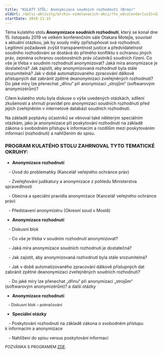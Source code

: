 ```yaml
---
title: "KULATÝ STŮL: Anonymizace soudních rozhodnutí (Brno)"
oldUrl: /dalsi-aktivity/archiv-vzdelavacich-akci/?tx_odcalendar[uid]=321&cHash=e2891311666c6d81da0510e2dbb02369
startDate: 2019-11-15
---
```


<p class="align-blok">Téma kulatého stolu<b> Anonymizace soudních rozhodnutí</b>, který se konal dne 15. listopadu 2019 ve velkém konferenčním sále Otakara Motejla, souvisel s aktuální otázkou, jak by soudy měly zpřístupňovat svá
rozhodnutí. Legitimní požadavek zvýšit transparentnost justice a předvídatelnost soudního
rozhodování se dostává do přímého konfliktu s ochranou jiných práv, zejména ochranou
osobnostních práv účastníků soudních řízení. Co vše je třeba v soudním rozhodnutí
anonymizovat? Jaká míra anonymizace je dostatečná? Jak zajistit, aby anonymizovaná
rozhodnutí byla stále srozumitelná? Jak v době automatizovaného zpracování dálkově
přístupných dat zabránit zpětné deanonymizaci zveřejněných rozhodnutí? Do jaké míry lze
přenechat „dřinu“ při anonymizaci „strojům“ (softwarovým anonymizérům)?</p>
<p class="align-blok">Cílem kulatého stolu byla diskuse o výše uvedených otázkách, sdílení zkušeností a shrnutí
pravidel pro anonymizaci soudních rozhodnutí před jejich zveřejněním v internetové databázi
soudních rozhodnutí.</p>
<p class="align-blok">Na základě poptávky účastníků se věnoval také některým speciálním otázkám, jako je
anonymizace při poskytování rozhodnutí na základě zákona o svobodném přístupu
k informacím a rozdílům mezi poskytováním informací (rozhodnutí) a nahlížením do spisu.</p><h3 class="align-blok"></h3><h3 class="align-blok"></h3><h3 class="align-blok">PROGRAM KULATÉHO STOLU ZAHRNOVAL TYTO TEMATICKÉ OKRUHY:</h3><p></p><ul><li><b>Anonymizace rozhodnutí</b></li></ul><p>   - Úvod do problematiky (Kancelář veřejného ochránce práv)
</p>
<p>   - Zveřejňování judikatury a anonymizace z pohledu Ministerstva
spravedlnosti
</p>
<p>   - Obecná a speciální pravidla anonymizace (Kancelář veřejného ochránce
práv)
</p>
<p>   - Představení anonymizéru (Okresní soud v Mostě)</p>
<p></p><ul><li><b>Anonymizace rozhodnutí</b></li></ul><p>   - Diskusní blok
</p>
<p>   - Co vše je třeba v soudním rozhodnutí anonymizovat?
</p>
<p>   - Jaká míra anonymizace soudních rozhodnutí je dostatečná?
</p>
<p>   - Jak zajistit, aby anonymizovaná rozhodnutí byla stále srozumitelná?
</p>
<p>   - Jak v době automatizovaného zpracování dálkově přístupných dat
zabránit zpětné deanonymizaci zveřejněných soudních rozhodnutí?
</p>
<p>   - Do jaké míry lze přenechat „dřinu“ při anonymizaci „strojům“
(softwarovým anonymizérům)?
a další otázky</p>
<p></p><ul><li><b>Anonymizace rozhodnutí</b></li></ul><p><span style="font-size: 12.8px;">   - Diskusní blok – pokračování</span></p>
<p></p><ul><li><b>Speciální otázky</b></li></ul><p>   - Poskytování rozhodnutí na základě zákona o svobodném přístupu
k informacím a anonymizace</p>
<p>   - Nahlížení do spisu versus poskytování informací </p>
<p></p>
<p><span style="font-size: 12.8px;">POZVÁNKA S PROGRAMEM </span><a href="/uploads-import/projekt_ESF/00_2019_VA/KULATE_STOLY/11_15_Anonymizace_soudnich_rozhodnuti/11_15_Anonymizace_soudnich_rozhodnuti_POZVANKA.pdf" style="font-size: 12.8px;">ZDE</a><span style="font-size: 12.8px;">.</span></p>
